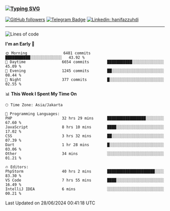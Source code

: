 ### [![Typing SVG](https://readme-typing-svg.herokuapp.com?font=lato&size=22&lines=Hi+There+👋)](https://git.io/typing-svg) 

[![GitHub followers](https://img.shields.io/github/followers/hanifazzuhdi?label=Follow&style=social)](https://github.com/hanifazzuhdi/?tab=follow) 
[![Telegram Badge](https://img.shields.io/badge/-hanif0198-blue?style=social&logo=telegram&link=https://www.t.me/hanif0198/)](https://www.t.me/hanif0198/) 
[![Linkedin: hanifazzuhdi](https://img.shields.io/badge/-hanifazzuhdi-blue?style=flat-square&logo=Linkedin&logoColor=white&link=https://www.linkedin.com/in/hanif-az-zuhdi-69688019b/)](https://www.linkedin.com/in/hanif-az-zuhdi-69688019b/) 

<hr/>

<!--START_SECTION:waka-->
![Lines of code](https://img.shields.io/badge/From%20Hello%20World%20I%27ve%20Written-58.2%20million%20lines%20of%20code-blue)

**I'm an Early 🐤** 

```text
🌞 Morning                6481 commits        ███████████░░░░░░░░░░░░░░   43.92 % 
🌆 Daytime                6654 commits        ███████████░░░░░░░░░░░░░░   45.09 % 
🌃 Evening                1245 commits        ██░░░░░░░░░░░░░░░░░░░░░░░   08.44 % 
🌙 Night                  377 commits         █░░░░░░░░░░░░░░░░░░░░░░░░   02.55 % 
```


📊 **This Week I Spent My Time On** 

```text
🕑︎ Time Zone: Asia/Jakarta

💬 Programming Languages: 
PHP                      32 hrs 29 mins      █████████████████░░░░░░░░   67.60 % 
JavaScript               8 hrs 10 mins       ████░░░░░░░░░░░░░░░░░░░░░   17.02 % 
CSS                      3 hrs 32 mins       ██░░░░░░░░░░░░░░░░░░░░░░░   07.39 % 
Dart                     1 hr 28 mins        █░░░░░░░░░░░░░░░░░░░░░░░░   03.06 % 
Other                    34 mins             ░░░░░░░░░░░░░░░░░░░░░░░░░   01.21 % 

🔥 Editors: 
PhpStorm                 40 hrs 2 mins       █████████████████████░░░░   83.30 % 
VS Code                  7 hrs 55 mins       ████░░░░░░░░░░░░░░░░░░░░░   16.49 % 
IntelliJ IDEA            6 mins              ░░░░░░░░░░░░░░░░░░░░░░░░░   00.21 % 
```


 Last Updated on 28/06/2024 00:41:18 UTC
<!--END_SECTION:waka-->
